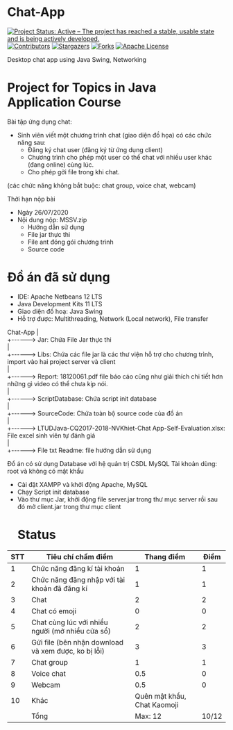 # Chat-App
<!-- PROJECT SHIELDS -->
<!--
*** I'm using markdown "reference style" links for readability.
*** Reference links are enclosed in brackets [ ] instead of parentheses ( ).
*** See the bottom of this document for the declaration of the reference variables
*** for contributors-url, forks-url, etc. This is an optional, concise syntax you may use.
*** https://www.markdownguide.org/basic-syntax/#reference-style-links
-->
[![Project Status: Active – The project has reached a stable, usable state and is being actively developed.](https://www.repostatus.org/badges/latest/active.svg)](https://www.repostatus.org/#active)
[![Contributors][contributors-shield]][contributors-url]
[![Stargazers][stars-shield]][stars-url]
[![Forks][forks-shield]][forks-url]
[![Apache License][license-shield]][license-url]

Desktop chat app using Java Swing, Networking

# Project for Topics in Java Application Course

Bài tập ứng dụng chat: 
- Sinh viên viết một chương trình chat (giao diện đồ họa) có các chức năng sau:
   - Đăng ký chat user (đăng ký từ ứng dụng client)
   - Chương trình cho phép một user có thể chat với nhiều user khác (đang online) cùng lúc.
   - Cho phép gởi file trong khi chat.

(các chức năng không bắt buộc: chat group, voice chat, webcam)

Thời hạn nộp bài
 - Ngày 26/07/2020
 - Nội dung nộp: MSSV.zip 
	+ Hướng dẫn sử dụng
	+ File jar thực thi
	+ File ant đóng gói chương trình
	+ Source code
  
  # Đồ án đã sử dụng
  
  - IDE: Apache Netbeans 12 LTS
  - Java Development Kits 11 LTS
  - Giao diện đồ hoạ: Java Swing
  - Hỗ trợ được: Multithreading, Network (Local network), File transfer
 
 Chat-App
 	|<br>
	+------> Jar: Chứa File Jar thực thi<br>
	|<br>
	+------> Libs: Chứa các file jar là các thư viện hỗ trợ cho chương trình, import vào hai project server và client<br>
	|<br>
	+------> Report: 18120061.pdf file báo cáo cũng như giải thích chi tiết hơn những gì video có thể chưa kịp nói.<br>
	|<br>
	+------> ScriptDatabase: Chứa script init database<br>
	|<br>
	+------> SourceCode: Chứa toàn bộ source code của đồ án<br>
	|<br>
	+------> LTUDJava-CQ2017-2018-NVKhiet-Chat App-Self-Evaluation.xlsx: File excel sinh viên tự đánh giá<br>
	|<br>
	+------> File txt Readme: file hướng dẫn sử dụng<br>

Đồ án có sử dụng Database với hệ quản trị CSDL MySQL
Tài khoản dùng: root và không có mật khẩu

- Cài đặt XAMPP và khởi động Apache, MySQL
- Chạy Script init database
- Vào thư mục Jar, khởi động file server.jar trong thư mục server rồi sau đó mở client.jar trong thư mục client
  # Status
  
| STT  | Tiêu chí chấm điểm                                   | Thang điểm                   | Điểm  |
|------|------------------------------------------------------|------------------------------|-------|
| 1    | Chức năng đăng kí tài khoản                          | 1                            | 1     |
| 2    | Chức năng đăng nhập với tài khoản đã đăng kí         | 1                            | 1     |
| 3    | Chat                                                 | 2                            | 2     |
| 4    | Chat có emoji                                        | 0                            | 0     |
| 5    | Chat cùng lúc với nhiều người (mở nhiều cửa sổ)      | 2                            | 2     |
| 6    | Gửi file (bên nhận download và xem được, ko bị lỗi)  | 3                            | 3     |
| 7    | Chat group                                           | 1                            | 1     |
| 8    | Voice chat                                           | 0.5                          | 0     |
| 9    | Webcam                                               | 0.5                          | 0     |
| 10   | Khác                                                 | Quên mật khẩu, Chat Kaomoji  |       |
|      | Tổng                                                 | Max: 12                      | 10/12 |

<!-- MARKDOWN LINKS & IMAGES -->

[contributors-shield]: https://img.shields.io/github/contributors/nhutnamhcmus/Chat-App?style=flat
[contributors-url]: https://github.com/nhutnamhcmus/Chat-App/graphs/contributors

[forks-shield]: https://img.shields.io/github/forks/nhutnamhcmus/Chat-App?style=flat
[forks-url]: https://github.com/nhutnamhcmus/Chat-App/network/members

[stars-shield]: https://img.shields.io/github/stars/nhutnamhcmus/Chat-App?style=flat
[stars-url]: https://github.com/nhutnamhcmus/Chat-App/stargazers

[license-shield]: https://img.shields.io/github/license/nhutnamhcmus/Chat-App?style=flat
[license-url]: https://github.com/nhutnamhcmus/Chat-App/blob/master/LICENSE
